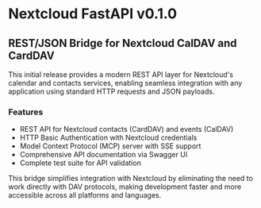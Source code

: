 # Nextcloud FastAPI v0.1.0

## REST/JSON Bridge for Nextcloud CalDAV and CardDAV

This initial release provides a modern REST API layer for Nextcloud's calendar and contacts services, enabling seamless integration with any application using standard HTTP requests and JSON payloads.

### Features
- REST API for Nextcloud contacts (CardDAV) and events (CalDAV)
- HTTP Basic Authentication with Nextcloud credentials
- Model Context Protocol (MCP) server with SSE support
- Comprehensive API documentation via Swagger UI
- Complete test suite for API validation

This bridge simplifies integration with Nextcloud by eliminating the need to work directly with DAV protocols, making development faster and more accessible across all platforms and languages.